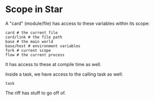 # Scope in Star

A "card" (module/file) has access to these variables within its scope:

```
card # the current file
card/link # the file path
base # the main world
base/host # environment variables
fork # current scope
flow # the current process
```

It has access to these at compile time as well.

Inside a task, we have access to the calling task as well:

```
task
```

The riff has stuff to go off of.
